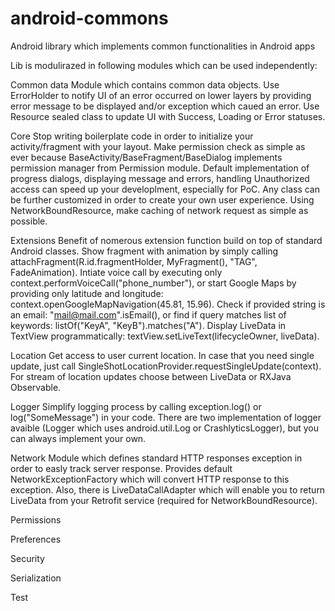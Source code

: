 # android-commons
Android library which implements common functionalities in Android apps

Lib is modulirazed in following modules which can be used independently:


Common data
  Module which contains common data objects. 
  Use ErrorHolder to notify UI of an error occurred on lower layers by providing error message to be displayed and/or exception which caued an error.
  Use Resource sealed class to update UI with Success, Loading or Error statuses.
  
Core
  Stop writing boilerplate code in order to initialize your activity/fragment with your layout. 
  Make permission check as simple as ever because BaseActivity/BaseFragment/BaseDialog implements permission manager from Permission module.
  Default implementation of progress dialogs, displaying message and errors, handling Unauthorized access can speed up your developlment, especially for PoC.
  Any class can be further customized in order to create your own user experience.
  Using NetworkBoundResource, make caching of network request as simple as possible.

Extensions
  Benefit of nomerous extension function build on top of standard Android classes.
  Show fragment with animation by simply calling attachFragment(R.id.fragmentHolder, MyFragment(), "TAG", FadeAnimation).
  Intiate voice call by executing only context.performVoiceCall("phone_number"), or start Google Maps by providing only latitude and longitude: context.openGoogleMapNavigation(45.81, 15.96).
  Check if provided string is an email: "mail@mail.com".isEmail(), or find if query matches list of keywords: listOf("KeyA", "KeyB").matches("A").
  Display LiveData<String> in TextView programmatically: textView.setLiveText(lifecycleOwner, liveData). 

Location
  Get access to user current location. In case that you need single update, just call SingleShotLocationProvider.requestSingleUpdate(context).
  For stream of location updates choose between LiveData or RXJava Observable.

Logger
  Simplify logging process by calling exception.log() or log("SomeMessage") in your code. There are two implementation of logger avaible (Logger which uses android.util.Log or CrashlyticsLogger), but you can always implement your own.

Network
  Module which defines standard HTTP responses exception in order to easly track server response. Provides default NetworkExceptionFactory which will convert HTTP response to this exception. Also, there is LiveDataCallAdapter which will enable you to return LiveData from your Retrofit service (required for NetworkBoundResource).

Permissions

Preferences

Security

Serialization

Test
